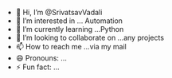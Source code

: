 - 👋 Hi, I’m @SrivatsavVadali
- 👀 I’m interested in ... Automation
- 🌱 I’m currently learning ...Python 
- 💞️ I’m looking to collaborate on ...any projects
- 📫 How to reach me ...via my mail
- 😄 Pronouns: ...
- ⚡ Fun fact: ...

<!---
SrivatsavVadali/SrivatsavVadali is a ✨ special ✨ repository because its `README.md` (this file) appears on your GitHub profile.
You can click the Preview link to take a look at your changes.
--->
